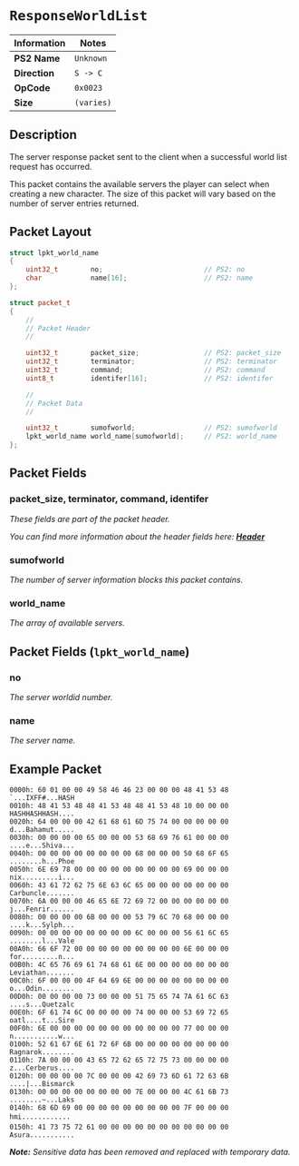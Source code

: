 # `ResponseWorldList`

| Information               | Notes |
|---                        |---    |
| **PS2 Name**              | `Unknown` |
| **Direction**             | `S -> C` |
| **OpCode**                | `0x0023` |
| **Size**                  | `(varies)` |

## Description

The server response packet sent to the client when a successful world list request has occurred.

This packet contains the available servers the player can select when creating a new character. The size of this packet will vary based on the number of server entries returned.

## Packet Layout

```cpp
struct lpkt_world_name
{
    uint32_t        no;                         // PS2: no
    char            name[16];                   // PS2: name
};

struct packet_t
{
    //
    // Packet Header
    //

    uint32_t        packet_size;                // PS2: packet_size
    uint32_t        terminator;                 // PS2: terminator
    uint32_t        command;                    // PS2: command
    uint8_t         identifer[16];              // PS2: identifer

    //
    // Packet Data
    //

    uint32_t        sumofworld;                 // PS2: sumofworld
    lpkt_world_name world_name[sumofworld];     // PS2: world_name
};
```

## Packet Fields

### packet_size, terminator, command, identifer

_These fields are part of the packet header._

_You can find more information about the header fields here: [**Header**](/packets/lobby/Header.md)_

### sumofworld

_The number of server information blocks this packet contains._

### world_name

_The array of available servers._

## Packet Fields (`lpkt_world_name`)

### no

_The server worldid number._

### name

_The server name._

## Example Packet

```
0000h: 60 01 00 00 49 58 46 46 23 00 00 00 48 41 53 48  `...IXFF#...HASH
0010h: 48 41 53 48 48 41 53 48 48 41 53 48 10 00 00 00  HASHHASHHASH....
0020h: 64 00 00 00 42 61 68 61 6D 75 74 00 00 00 00 00  d...Bahamut.....
0030h: 00 00 00 00 65 00 00 00 53 68 69 76 61 00 00 00  ....e...Shiva...
0040h: 00 00 00 00 00 00 00 00 68 00 00 00 50 68 6F 65  ........h...Phoe
0050h: 6E 69 78 00 00 00 00 00 00 00 00 00 69 00 00 00  nix.........i...
0060h: 43 61 72 62 75 6E 63 6C 65 00 00 00 00 00 00 00  Carbuncle.......
0070h: 6A 00 00 00 46 65 6E 72 69 72 00 00 00 00 00 00  j...Fenrir......
0080h: 00 00 00 00 6B 00 00 00 53 79 6C 70 68 00 00 00  ....k...Sylph...
0090h: 00 00 00 00 00 00 00 00 6C 00 00 00 56 61 6C 65  ........l...Vale
00A0h: 66 6F 72 00 00 00 00 00 00 00 00 00 6E 00 00 00  for.........n...
00B0h: 4C 65 76 69 61 74 68 61 6E 00 00 00 00 00 00 00  Leviathan.......
00C0h: 6F 00 00 00 4F 64 69 6E 00 00 00 00 00 00 00 00  o...Odin........
00D0h: 00 00 00 00 73 00 00 00 51 75 65 74 7A 61 6C 63  ....s...Quetzalc
00E0h: 6F 61 74 6C 00 00 00 00 74 00 00 00 53 69 72 65  oatl....t...Sire
00F0h: 6E 00 00 00 00 00 00 00 00 00 00 00 77 00 00 00  n...........w...
0100h: 52 61 67 6E 61 72 6F 6B 00 00 00 00 00 00 00 00  Ragnarok........
0110h: 7A 00 00 00 43 65 72 62 65 72 75 73 00 00 00 00  z...Cerberus....
0120h: 00 00 00 00 7C 00 00 00 42 69 73 6D 61 72 63 6B  ....|...Bismarck
0130h: 00 00 00 00 00 00 00 00 7E 00 00 00 4C 61 6B 73  ........~...Laks
0140h: 68 6D 69 00 00 00 00 00 00 00 00 00 7F 00 00 00  hmi............
0150h: 41 73 75 72 61 00 00 00 00 00 00 00 00 00 00 00  Asura...........
```

_**Note:** Sensitive data has been removed and replaced with temporary data._
